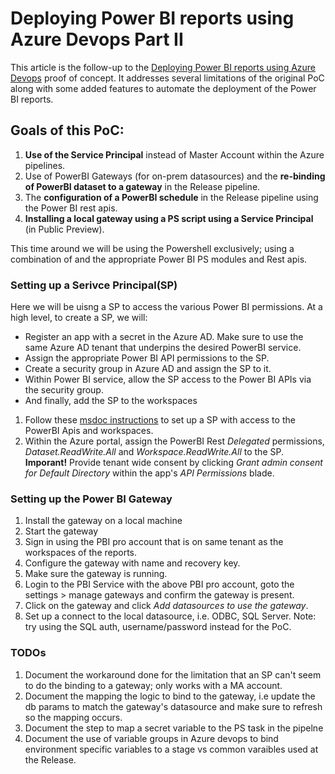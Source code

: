 # Deploying  Power BI reports using Azure Devops Part II

This article is the follow-up to the [Deploying Power BI reports using Azure Devops](https://github.com/becheng/pbi-azuredevops-poc) proof of concept.  It addresses several limitations of the original PoC along with some added features to automate the deployment of the Power BI reports.    

## Goals of this PoC:
1. **Use of the Service Principal** instead of Master Account within the Azure pipelines.
2. Use of  PowerBI Gateways (for on-prem datasources) and the **re-binding of PowerBI dataset to a gateway** in the Release pipeline.
3. The **configuration of a PowerBI schedule** in the Release pipeline using the Power BI rest apis.
4. **Installing a local gateway using a PS script using a Service Principal** (in Public Preview).     
   
This time around we will be using the Powershell exclusively; using a combination of and the appropriate Power BI PS modules and Rest apis.

### Setting up a Serivce Principal(SP)
Here we will be uisng a SP to access the various Power BI permissions.  At a high level, to create a SP, we will: 
- Register an app with a secret in the Azure AD.  Make sure to use the same Azure AD tenant that underpins the desired PowerBI service.
- Assign the appropriate Power BI API permissions to the SP. 
- Create a security group in Azure AD and assign the SP to it.
- Within Power BI service, allow the SP access to the Power BI APIs via the security group.
- And finally, add the SP to the workspaces 

1. Follow these [msdoc instructions](https://docs.microsoft.com/en-us/power-bi/developer/embedded/embed-service-principal#get-started-with-a-service-principal) to set up a SP with access to the PowerBI Apis and workspaces.
2. Within the Azure portal, assign the PowerBI Rest *Delegated* permissions, *Dataset.ReadWrite.All* and *Workspace.ReadWrite.All*  to the SP.  **Imporant!** Provide tenant wide consent by clicking *Grant admin consent for Default Directory* within the app's *API Permissions* blade. 
   
### Setting up the Power BI Gateway 
1. Install the gateway on a local machine
2. Start the gateway
3. Sign in using the PBI pro account that is on same tenant as the workspaces of the reports.
4. Configure the gateway with name and recovery key.
5. Make sure the gateway is running.
6. Login to the PBI Service with the above PBI pro account, goto the settings > manage gateways and confirm the gateway is present.
7. Click on the gateway and click *Add datasources to use the gateway*.
8. Set up a connect to the local datasource, i.e. ODBC, SQL Server.
   Note: try using the SQL auth, username/password instead for the PoC.

      
### TODOs
1. Document the workaround done for the limitation that an SP can't seem to do the binding to a gateway; only works with a MA account.  
2. Document the mapping the logic to bind to the gateway, i.e update the db params to match the gateway's datasource and make sure to refresh so the mapping occurs.
3. Document the step to  map a secret variable to the PS task in the pipelne
4. Document the use of variable groups in Azure devops to bind environment specific variables to a stage vs common varaibles used at the Release.

